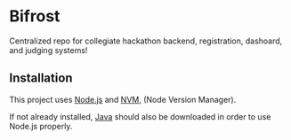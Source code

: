 # Bifrost

Centralized repo for collegiate hackathon backend, registration, dashoard, and judging systems!

## Installation 
This project uses [Node.js](https://nodejs.org/en) and [NVM,](https://github.com/nvm-sh/nvm) (Node Version Manager). 

If not already installed, [Java](https://www.java.com/en/download/) should also be downloaded in order to use Node.js properly. 
